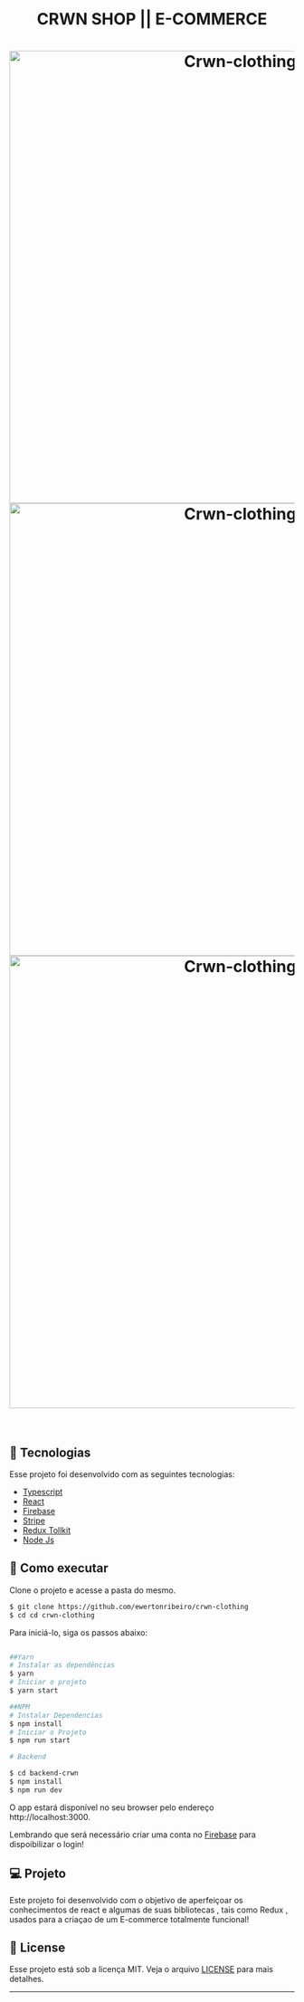 <p align="center">
  <img  width="160px">
</p>

<p align="center">
   <h1 color="darkgray" align="center">CRWN SHOP || E-COMMERCE</h1>
</p>

<h1 align="center">
    <img alt="Crwn-clothing" src="https://user-images.githubusercontent.com/90481197/155023467-4c16c067-368c-47be-953e-8f4855135904.png" width="800" />
  <img alt="Crwn-clothing" src="https://user-images.githubusercontent.com/90481197/155032075-7ab40982-e082-45b8-8ac1-403bd72e09d0.png" width="800"/>
  <img alt="Crwn-clothing" src="https://user-images.githubusercontent.com/90481197/155023467-4c16c067-368c-47be-953e-8f4855135904.png" width="800" />
</h1>

<br>

## 🧪 Tecnologias

Esse projeto foi desenvolvido com as seguintes tecnologias:

- [Typescript](https://www.typescriptlang.org/)
- [React](https://reactjs.org)
- [Firebase](https://firebase.google.com/)
- [Stripe](https://stripe.com/br)
- [Redux Tollkit](https://redux-toolkit.js.org/)
- [Node Js](https://nodejs.org/en/)

## 🚀 Como executar

Clone o projeto e acesse a pasta do mesmo.

```bash
$ git clone https://github.com/ewertonribeiro/crwn-clothing
$ cd cd crwn-clothing
```

Para iniciá-lo, siga os passos abaixo:

```bash

##Yarn
# Instalar as dependências
$ yarn
# Iniciar o projeto
$ yarn start

##NPM
# Instalar Dependencias
$ npm install
# Iniciar o Projeto
$ npm run start

# Backend

$ cd backend-crwn
$ npm install
$ npm run dev
```

O app estará disponível no seu browser pelo endereço http://localhost:3000.

Lembrando que será necessário criar uma conta no [Firebase](https://firebase.google.com/) para dispoibilizar o login!

## 💻 Projeto

Este projeto foi desenvolvido com o objetivo de aperfeiçoar os conhecimentos de react e algumas de suas bibliotecas , tais como Redux , usados para a criaçao de um E-commerce totalmente funcional!

## 📝 License

Esse projeto está sob a licença MIT. Veja o arquivo [LICENSE](LICENSE.md) para mais detalhes.

---
